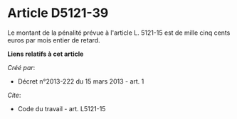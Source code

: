 # Article D5121-39

Le montant de la pénalité prévue à l'article L. 5121-15 est de mille cinq cents euros par mois entier de retard.

**Liens relatifs à cet article**

_Créé par_:

  - Décret n°2013-222 du 15 mars 2013 - art. 1

_Cite_:

  - Code du travail - art. L5121-15
